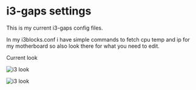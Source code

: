 # i3-gaps settings

This is my current i3-gaps config files.

In my i3blocks.conf i have simple commands to fetch cpu temp and ip for my motherboard so 
also look there for what you need to edit.

Current look

![i3 look](https://i.imgur.com/S5unh8t.png)

![i3 look](https://i.imgur.com/L4LWuQl.png)
